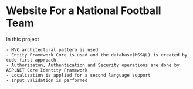 # Website For a National Football Team

In this project	

    - MVC architectural pattern is used
    - Entity Framework Core is used and the database(MSSQL) is created by code-first approach
	- Authorizaton, Authentication and Security operations are done by ASP.NET Core Identity Framework
	- Localization is applied for a second language support
	- Input validation is performed
